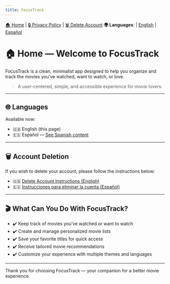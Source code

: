 ```yaml
---
title: FocusTrack
---
```


[🏠 Home](https://angelchv.github.io/FocusTrack/) | [🔒 Privacy Policy](https://angelchv.github.io/FocusTrack/en/privacy-policy) | [🗑️ Delete Account](https://angelchv.github.io/FocusTrack/en/delete-account)
**🌍 Languages**: | [English](https://angelchv.github.io/FocusTrack/) | [Español](https://angelchv.github.io/FocusTrack/es/)

# 🏠 Home — Welcome to **FocusTrack**

FocusTrack is a clean, minimalist app designed to help you organize and track the movies you’ve watched, want to watch, or love.

> A user-centered, simple, and accessible experience for movie lovers.

---

## 🌐 Languages

Available now:

- 🇬🇧 English (this page)
- 🇪🇸 Español — [See Spanish content](https://angelchv.github.io/FocusTrack/es/)

---

## 🗑️ Account Deletion

If you wish to delete your account, please follow the instructions below:

- 🇬🇧 [Delete Account Instructions (English)](https://angelchv.github.io/FocusTrack/en/delete-account)
- 🇪🇸 [Instrucciones para eliminar la cuenta (Español)](https://angelchv.github.io/FocusTrack/es/delete-account)

---

## 🎬 What Can You Do With FocusTrack?

- ✔️ Keep track of movies you’ve watched or want to watch
- ✔️ Create and manage personalized movie lists
- ✔️ Save your favorite titles for quick access
- ✔️ Receive tailored movie recommendations
- ✔️ Customize your experience with multiple themes and languages

---

Thank you for choosing FocusTrack — your companion for a better movie experience.
